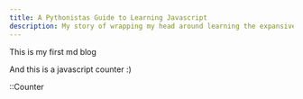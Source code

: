 ```yaml
---
title: A Pythonistas Guide to Learning Javascript
description: My story of wrapping my head around learning the expansive world of javascript frontend development.
---
```


This is my first md blog



And this is a javascript counter :)

::Counter
